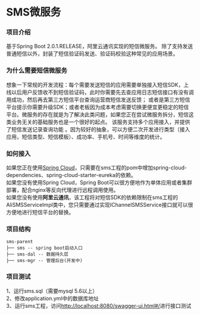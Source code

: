 # SMS微服务

### 项目介绍
基于Spring Boot 2.0.1.RELEASE，阿里云通讯实现的短信微服务。
除了支持发送普通短信以外，封装了短信验证码发送、验证码校验这种常见的应用场景。

### 为什么需要短信微服务
想象一下常规的开发流程：每个需要发送短信的应用需要单独接入短信SDK，上线以后用户反馈收不到短信验证码，此时你需要先去查应用日志短信接口有没有调用成功，然后再去第三方短信平台查询运营商短信发送反馈；
或者是第三方短信平台提示你需要升级SDK；或者老板因为成本考虑需要切换更便宜更稳定的短信平台。微服务的存在就是为了解决此类问题，如果您正在尝试微服务拆分，短信这类业务无关的基础服务也是一个很好的起点。
该服务支持多个应用接入，并提供了短信发送记录查询功能 。因为较好的抽象，可以方便二次开发进行类型（接入应用，短信类型、短信模板）、成功率、手机号、时间等维度的统计。

### 如何接入
如果您正在使用[Spring Cloud](https://projects.spring.io/spring-cloud/ "spring cloud")，只需要在sms工程的pom中增加spring-cloud-dependencies、spring-cloud-starter-eureka的依赖。<br>
如果您没有使用Spring Cloud，Spring Boot可以很方便地作为单体应用或者集群部署，配合nginx等反向代理进行远程调用使用。<br>
如果您没有使用**阿里云通讯**，该工程将对短信SDK的依赖限制在sms工程的AliSMSServiceImpl类中，您只需要通过实现IChannelSMSService接口就可以很方便地进行短信平台的替换。

### 项目结构
```
sms-parent
├── sms -- spring boot启动入口
├── sms-dal -- 数据持久层
├── sms-mgr -- 管理后台(开发中)
```
### 项目测试
1、运行sms.sql（需要mysql 5.6以上）<br>
2、修改application.yml中的数据库地址<br>
3、运行sms工程，访问[http://localhost:8080/swagger-ui.html#/](http://localhost:8080/swagger-ui.html#/)进行接口测试
